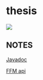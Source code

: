 # thesis

![](https://github.com/Niklas-Seppala/thesis-jni/actions/workflows/gradle.yml/badge.svg)

## NOTES
[Javadoc](https://niklas-seppala.github.io/thesis/)

[FFM api](https://docs.oracle.com/en/java/javase/21/core/foreign-function-and-memory-api.html#GUID-FBE990DA-C356-46E8-9109-C75567849BA8)
